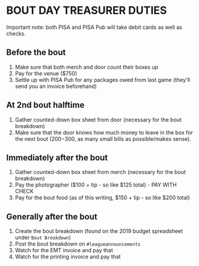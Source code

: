 # BOUT DAY TREASURER DUTIES

Important note: both PISA and PISA Pub will take debit cards as well as checks.

## Before the bout

1. Make sure that both merch and door count their boxes up
2. Pay for the venue ($750)
3. Settle up with PISA Pub for any packages owed from last game (they'll send you an invoice beforehand)

## At 2nd bout halftime

1. Gather counted-down box sheet from door (necessary for the bout breakdown)
2. Make sure that the door knows how much money to leave in the box for the next bout ($200-$300, as many small bills as possible/makes sense).

## Immediately after the bout

1. Gather counted-down box sheet from merch (necessary for the bout breakdown)
2. Pay the photographer ($100 + tip - so like $125 total) - PAY WITH CHECK
3. Pay for the bout food (as of this writing, $150 + tip - so like $200 total)

## Generally after the bout

1. Create the bout breakdown (found on the 2019 budget spreadsheet under `Bout Breakdown`)
2. Post the bout breakdown on `#leagueannouncements`
3. Watch for the EMT invoice and pay that
4. Watch for the printing invoice and pay that
